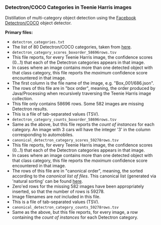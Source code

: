 ### Detectron/COCO Categories in Teenie Harris images

Distillation of multi-category object detection using the [Facebook Detectron/COCO](https://github.com/facebookresearch/Detectron) object detector.

**Primary files:**

* ```detectron_categories.txt``` 
 * The list of 80 Detectron/COCO categories, taken from [here](https://gist.github.com/AruniRC/7b3dadd004da04c80198557db5da4bda).
* ```detectron_category_scores_boxorder_58696rows.tsv``` 
 * This file reports, for every Teenie Harris image, the confidence scores (0...1) that each of the Detectron categories appears in that image.
 * In cases where an image contains more than one detected object with that class category, this file reports the *maximum* confidence score encountered in that image.  
 * The first column is the file name of the image, e.g. "Box_001/686.json". 
 * The rows of this file are in "box order", meaning, the order produced by Java/Processing when recursively traversing the Teenie Harris image collection.  
 * This file only contains 58696 rows. Some 582 images are missing Detectron results. 
 * This is a file of tab-separated values (TSV).
* ```detectron_category_counts_boxorder_58696rows.tsv``` 
 * Same as the above, but this file reports the *count of instances* for each category. An image with 3 cars will have the integer '3' in the column corresponding to automobiles. 
* ```canonical_detectron_category_scores_59278rows.tsv```
 * This file reports, for every Teenie Harris image, the confidence scores (0...1) that each of the Detectron categories appears in that image.
 * In cases where an image contains more than one detected object with that class category, this file reports the *maximum* confidence score encountered in that image. 
 * The rows of this file are in "canonical order", meaning, the sorted according to the *canonical list of files*. This canonical list (generated via 'natural sorting' can be found [here](processing_code/DetectronCategorizerReorder/data/canonical_filename_order.txt).
 * Zero'ed rows for the missing 582 images have been appropriately inserted, so that the number of rows is 59278. 
 * Image filenames are *not* included in this file. 
 * This is a file of tab-separated values (TSV). 
* ```canonical_detectron_category_counts_59278rows.tsv``` 
 * Same as the above, but this file reports, for every image, a row containing the *count of instances* for each Detectron category.

